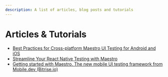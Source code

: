 ```yaml
---
description: A list of articles, blog posts and tutorials
---
```


# Articles & Tutorials

* [Best Practices for Cross-platform Maestro UI Testing for Android and iOS](https://maestro.dev/blog/best-practices-for-cross-platform-maestro-ui-testing-for-android-and-ios)
* [Streamline Your React Native Testing with Maestro](https://viniciuspetrachin.medium.com/streamline-your-react-native-testing-with-maestro-bc279586125f)
* [Getting started with Maestro. The new mobile UI testing framework from Mobile.dev (Bitrise.io)](https://bitrise.io/blog/post/getting-started-with-maestro-the-new-mobile-ui-testing-framework-from-mobile-dev)
